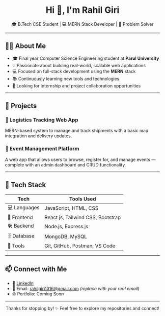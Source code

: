<h1 align="center">Hi 👋, I'm Rahil Giri</h1>
<p align="center">
  🎓 B.Tech CSE Student | 💻 MERN Stack Developer | 🚀 Problem Solver
</p>

---

## 🧑‍💻 About Me

- 🎓 Final year Computer Science Engineering student at **Parul University**
- 💡 Passionate about building real-world, scalable web applications
- 💻 Focused on full-stack development using the **MERN** stack
- 📚 Continuously learning new tools and technologies
- 🤝 Looking for internship and project collaboration opportunities

---

## 💼 Projects

### 🚚 Logistics Tracking Web App
MERN-based system to manage and track shipments with a basic map integration and delivery updates.

### 🎉 Event Management Platform
A web app that allows users to browse, register for, and manage events — complete with an admin dashboard and CRUD functionality.

---

## 🔧 Tech Stack

| Tech            | Tools Used                                     |
|------------------|------------------------------------------------|
| 💻 Languages     | JavaScript, HTML, CSS                         |
| 🧱 Frontend      | React.js, Tailwind CSS, Bootstrap             |
| 🛠 Backend       | Node.js, Express.js                           |
| 🗄️ Database     | MongoDB, MySQL                                |
| 🧰 Tools         | Git, GitHub, Postman, VS Code                 |

---

## 📫 Connect with Me

- 🔗 [LinkedIn](https://www.linkedin.com/in/rahil-giri)  
- 📧 Email: rahilgiri1316@gmail.com *(replace with your real email)*  
- 🌐 Portfolio: Coming Soon

---

<p align="center">
  Thanks for stopping by! ✨  
  Feel free to explore my repositories and connect!
</p>
